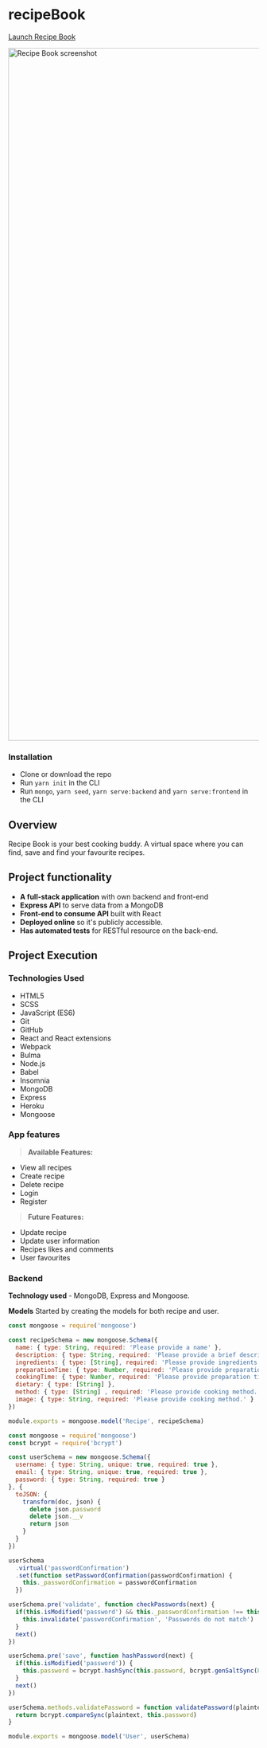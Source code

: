 # recipeBook

[Launch Recipe Book](https://recipebooknanafran.herokuapp.com/)

[<img width="1391" alt="Recipe Book screenshot" src="https://user-images.githubusercontent.com/49660544/68070536-badcc480-fd67-11e9-8cad-19dd27440cb1.png">](https://recipebooknanafran.herokuapp.com/)

### Installation

* Clone or download the repo
* Run `yarn init` in the CLI
* Run `mongo`, `yarn seed`, `yarn serve:backend` and `yarn serve:frontend` in the CLI

## Overview
Recipe Book is your best cooking buddy. A virtual space where you can find, save and find your favourite recipes.

## Project functionality

* **A full-stack application** with own backend and front-end
* **Express API** to serve data from a MongoDB
* **Front-end to consume API** built with React
* **Deployed online** so it's publicly accessible.
* **Has automated tests** for RESTful resource on the back-end.

## Project Execution

### Technologies Used
* HTML5
* SCSS
* JavaScript (ES6)
* Git
* GitHub
* React and React extensions
* Webpack
* Bulma
* Node.js
* Babel
* Insomnia
* MongoDB
* Express
* Heroku
* Mongoose

### App features

> **Available Features:**
  - View all recipes
  - Create recipe
  - Delete recipe
  - Login
  - Register
  
 > **Future Features:**
  - Update recipe
  - Update user information
  - Recipes likes and comments
  - User favourites
  
### Backend

**Technology used** - MongoDB, Express and Mongoose.

**Models**
Started by creating the models for both recipe and user.

```js
const mongoose = require('mongoose')

const recipeSchema = new mongoose.Schema({
  name: { type: String, required: 'Please provide a name' },
  description: { type: String, required: 'Please provide a brief description' },
  ingredients: { type: [String], required: 'Please provide ingredients list' },
  preparationTime: { type: Number, required: 'Please provide preparation time' },
  cookingTime: { type: Number, required: 'Please provide preparation time' },
  dietary: { type: [String] },
  method: { type: [String] , required: 'Please provide cooking method.'},
  image: { type: String, required: 'Please provide cooking method.' }
})

module.exports = mongoose.model('Recipe', recipeSchema)
```

```js
const mongoose = require('mongoose')
const bcrypt = require('bcrypt')

const userSchema = new mongoose.Schema({
  username: { type: String, unique: true, required: true },
  email: { type: String, unique: true, required: true },
  password: { type: String, required: true }
}, {
  toJSON: {
    transform(doc, json) {
      delete json.password
      delete json.__v
      return json
    }
  }
})

userSchema
  .virtual('passwordConfirmation')
  .set(function setPasswordConfirmation(passwordConfirmation) {
    this._passwordConfirmation = passwordConfirmation
  })

userSchema.pre('validate', function checkPasswords(next) {
  if(this.isModified('password') && this._passwordConfirmation !== this.password) {
    this.invalidate('passwordConfirmation', 'Passwords do not match')
  }
  next()
})

userSchema.pre('save', function hashPassword(next) {
  if(this.isModified('password')) {
    this.password = bcrypt.hashSync(this.password, bcrypt.genSaltSync(8))
  }
  next()
})

userSchema.methods.validatePassword = function validatePassword(plaintext) {
  return bcrypt.compareSync(plaintext, this.password)
}

module.exports = mongoose.model('User', userSchema)
```
